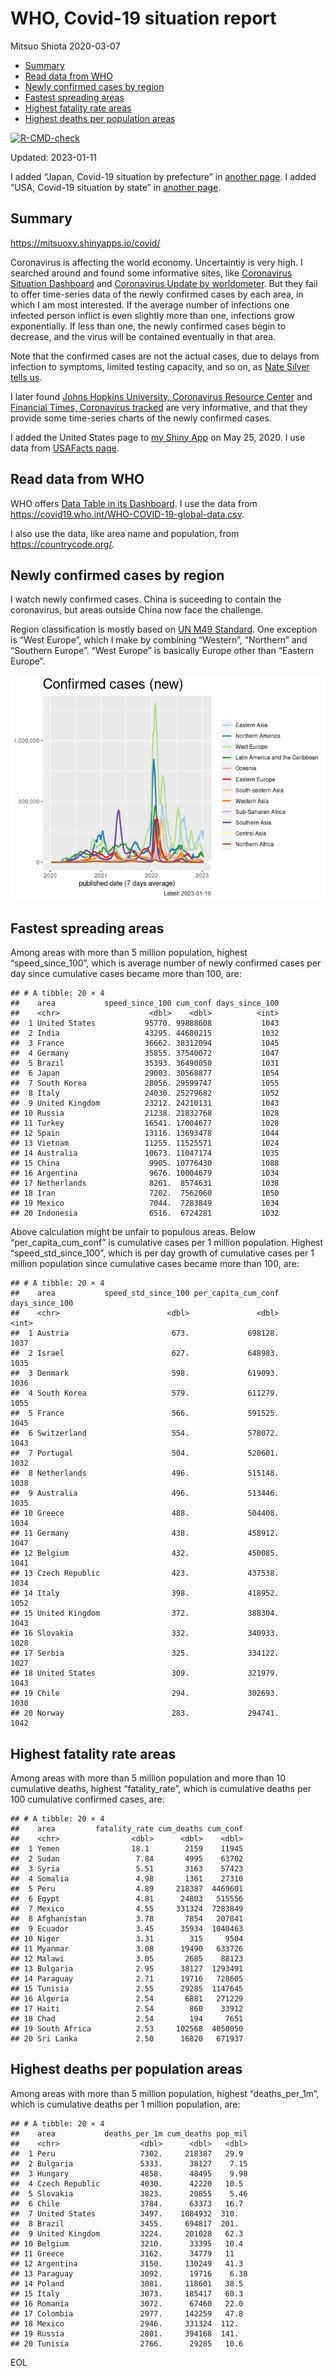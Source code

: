 WHO, Covid-19 situation report
================
Mitsuo Shiota
2020-03-07

- <a href="#summary" id="toc-summary">Summary</a>
- <a href="#read-data-from-who" id="toc-read-data-from-who">Read data from
  WHO</a>
- <a href="#newly-confirmed-cases-by-region"
  id="toc-newly-confirmed-cases-by-region">Newly confirmed cases by
  region</a>
- <a href="#fastest-spreading-areas"
  id="toc-fastest-spreading-areas">Fastest spreading areas</a>
- <a href="#highest-fatality-rate-areas"
  id="toc-highest-fatality-rate-areas">Highest fatality rate areas</a>
- <a href="#highest-deaths-per-population-areas"
  id="toc-highest-deaths-per-population-areas">Highest deaths per
  population areas</a>

<!-- badges: start -->

[![R-CMD-check](https://github.com/mitsuoxv/covid/actions/workflows/R-CMD-check.yaml/badge.svg)](https://github.com/mitsuoxv/covid/actions/workflows/R-CMD-check.yaml)
<!-- badges: end -->

Updated: 2023-01-11

I added “Japan, Covid-19 situation by prefecture” in [another
page](Japan.md). I added “USA, Covid-19 situation by state” in [another
page](USA.md).

## Summary

<https://mitsuoxv.shinyapps.io/covid/>

Coronavirus is affecting the world economy. Uncertaintiy is very high. I
searched around and found some informative sites, like [Coronavirus
Situation
Dashboard](https://who.maps.arcgis.com/apps/opsdashboard/index.html#/c88e37cfc43b4ed3baf977d77e4a0667)
and [Coronavirus Update by
worldometer](https://www.worldometers.info/coronavirus/). But they fail
to offer time-series data of the newly confirmed cases by each area, in
which I am most interested. If the average number of infections one
infected person inflict is even slightly more than one, infections grow
exponentially. If less than one, the newly confirmed cases begin to
decrease, and the virus will be contained eventually in that area.

Note that the confirmed cases are not the actual cases, due to delays
from infection to symptoms, limited testing capacity, and so on, as
[Nate Silver tells
us](https://fivethirtyeight.com/features/coronavirus-case-counts-are-meaningless/).

I later found [Johns Hopkins University, Coronavirus Resource
Center](https://coronavirus.jhu.edu/) and [Financial Times, Coronavirus
tracked](https://www.ft.com/content/a26fbf7e-48f8-11ea-aeb3-955839e06441)
are very informative, and that they provide some time-series charts of
the newly confirmed cases.

I added the United States page to [my Shiny
App](https://mitsuoxv.shinyapps.io/covid/) on May 25, 2020. I use data
from [USAFacts
page](https://usafacts.org/visualizations/coronavirus-covid-19-spread-map/).

## Read data from WHO

WHO offers [Data Table in its Dashboard](https://covid19.who.int/table).
I use the data from
<https://covid19.who.int/WHO-COVID-19-global-data.csv>.

I also use the data, like area name and population, from
<https://countrycode.org/>.

## Newly confirmed cases by region

I watch newly confirmed cases. China is suceeding to contain the
coronavirus, but areas outside China now face the challenge.

Region classification is mostly based on [UN M49
Standard](https://unstats.un.org/unsd/methodology/m49/). One exception
is “West Europe”, which I make by combining “Western”, “Northern” and
“Southern Europe”. “West Europe” is basically Europe other than “Eastern
Europe”.

![](README_files/figure-gfm/chart-1.png)<!-- -->

## Fastest spreading areas

Among areas with more than 5 million population, highest
“speed_since_100”, which is average number of newly confirmed cases per
day since cumulative cases became more than 100, are:

    ## # A tibble: 20 × 4
    ##    area           speed_since_100 cum_conf days_since_100
    ##    <chr>                    <dbl>    <dbl>          <int>
    ##  1 United States           95770. 99888608           1043
    ##  2 India                   43295. 44680215           1032
    ##  3 France                  36662. 38312094           1045
    ##  4 Germany                 35855. 37540072           1047
    ##  5 Brazil                  35393. 36490050           1031
    ##  6 Japan                   29003. 30568877           1054
    ##  7 South Korea             28056. 29599747           1055
    ##  8 Italy                   24030. 25279682           1052
    ##  9 United Kingdom          23212. 24210131           1043
    ## 10 Russia                  21238. 21832768           1028
    ## 11 Turkey                  16541. 17004677           1028
    ## 12 Spain                   13116. 13693478           1044
    ## 13 Vietnam                 11255. 11525571           1024
    ## 14 Australia               10673. 11047174           1035
    ## 15 China                    9905. 10776430           1088
    ## 16 Argentina                9676. 10004679           1034
    ## 17 Netherlands              8261.  8574631           1038
    ## 18 Iran                     7202.  7562060           1050
    ## 19 Mexico                   7044.  7283849           1034
    ## 20 Indonesia                6516.  6724281           1032

Above calculation might be unfair to populous areas. Below
“per_capita_cum_conf” is cumulative cases per 1 million population.
Highest “speed_std_since_100”, which is per day growth of cumulative
cases per 1 million population since cumulative cases became more than
100, are:

    ## # A tibble: 20 × 4
    ##    area           speed_std_since_100 per_capita_cum_conf days_since_100
    ##    <chr>                        <dbl>               <dbl>          <int>
    ##  1 Austria                       673.             698128.           1037
    ##  2 Israel                        627.             648983.           1035
    ##  3 Denmark                       598.             619093.           1036
    ##  4 South Korea                   579.             611279.           1055
    ##  5 France                        566.             591525.           1045
    ##  6 Switzerland                   554.             578072.           1043
    ##  7 Portugal                      504.             520601.           1032
    ##  8 Netherlands                   496.             515148.           1038
    ##  9 Australia                     496.             513446.           1035
    ## 10 Greece                        488.             504408.           1034
    ## 11 Germany                       438.             458912.           1047
    ## 12 Belgium                       432.             450085.           1041
    ## 13 Czech Republic                423.             437538.           1034
    ## 14 Italy                         398.             418952.           1052
    ## 15 United Kingdom                372.             388304.           1043
    ## 16 Slovakia                      332.             340933.           1028
    ## 17 Serbia                        325.             334122.           1027
    ## 18 United States                 309.             321979.           1043
    ## 19 Chile                         294.             302693.           1030
    ## 20 Norway                        283.             294741.           1042

## Highest fatality rate areas

Among areas with more than 5 million population and more than 10
cumulative deaths, highest “fatality_rate”, which is cumulative deaths
per 100 cumulative confirmed cases, are:

    ## # A tibble: 20 × 4
    ##    area         fatality_rate cum_deaths cum_conf
    ##    <chr>                <dbl>      <dbl>    <dbl>
    ##  1 Yemen                18.1        2159    11945
    ##  2 Sudan                 7.84       4995    63702
    ##  3 Syria                 5.51       3163    57423
    ##  4 Somalia               4.98       1361    27310
    ##  5 Peru                  4.89     218387  4469601
    ##  6 Egypt                 4.81      24803   515556
    ##  7 Mexico                4.55     331324  7283849
    ##  8 Afghanistan           3.78       7854   207841
    ##  9 Ecuador               3.45      35934  1040463
    ## 10 Niger                 3.31        315     9504
    ## 11 Myanmar               3.08      19490   633726
    ## 12 Malawi                3.05       2685    88123
    ## 13 Bulgaria              2.95      38127  1293491
    ## 14 Paraguay              2.71      19716   728605
    ## 15 Tunisia               2.55      29285  1147645
    ## 16 Algeria               2.54       6881   271229
    ## 17 Haiti                 2.54        860    33912
    ## 18 Chad                  2.54        194     7651
    ## 19 South Africa          2.53     102568  4050050
    ## 20 Sri Lanka             2.50      16820   671937

## Highest deaths per population areas

Among areas with more than 5 million population, highest
“deaths_per_1m”, which is cumulative deaths per 1 million population,
are:

    ## # A tibble: 20 × 4
    ##    area           deaths_per_1m cum_deaths pop_mil
    ##    <chr>                  <dbl>      <dbl>   <dbl>
    ##  1 Peru                   7302.     218387   29.9 
    ##  2 Bulgaria               5333.      38127    7.15
    ##  3 Hungary                4858.      48495    9.98
    ##  4 Czech Republic         4030.      42220   10.5 
    ##  5 Slovakia               3823.      20855    5.46
    ##  6 Chile                  3784.      63373   16.7 
    ##  7 United States          3497.    1084932  310.  
    ##  8 Brazil                 3455.     694817  201.  
    ##  9 United Kingdom         3224.     201028   62.3 
    ## 10 Belgium                3210.      33395   10.4 
    ## 11 Greece                 3162.      34779   11   
    ## 12 Argentina              3150.     130249   41.3 
    ## 13 Paraguay               3092.      19716    6.38
    ## 14 Poland                 3081.     118601   38.5 
    ## 15 Italy                  3073.     185417   60.3 
    ## 16 Romania                3072.      67460   22.0 
    ## 17 Colombia               2977.     142259   47.8 
    ## 18 Mexico                 2946.     331324  112.  
    ## 19 Russia                 2801.     394168  141.  
    ## 20 Tunisia                2766.      29285   10.6

EOL
